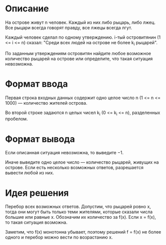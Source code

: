 # Описание

На острове живут n человек. Каждый из них либо рыцарь, либо лжец. Все рыцари всегда
говорят правду, все лжецы всегда лгут.

Каждый человек сделал по одному утверждению. i-тый островитянин (1 <= i <= n)
сказал: "Среди всех людей на острове не более k<sub>i</sub> рыцарей".

По заданным утверждениям островитян найдите любое возможное количество рыцарей
на острове или определите, что такая ситуация невозможна.

# Формат ввода

Первая строка входных данных содержит одно целое число n (1 <= n <= 1000) — количество
жителей острова.

Во второй строке задаются n целых чисел k<sub>i</sub> (0 <= k<sub>i</sub> <= n), разделенных пробелом.


# Формат вывода

Если описанная ситуация невозможна, то выведите −1.

Иначе выведите одно целое число — количество рыцарей, живущих на острове. Если
есть несколько возможных ответов, разрешается вывести любой из них.


# Идея решения

Перебор всех возможных ответов. Допустим, что рыцарей ровно x, тогда они могут быть
только теми жителями, которые сказали числа большие или равные x. Обозначим их
количество за f(x). Если x = f(x), то такая ситуация возможна.

Заметим, что f(x) монотонна убывает, поэтому решений f = f(x) не более одного и
перебор можно вести по возрастанию x.